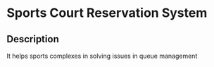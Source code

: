 # Sports Court Reservation System

## Description
It helps sports complexes in solving issues in queue management 
